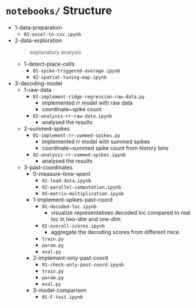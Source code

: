 # `notebooks/` Structure

- 1-data-preparation
    - `01-excel-to-csv.ipynb`
- 2-data-exploration
    > explanatory analysis 
    - 1-detect-place-cells
        - `01-spike-triggered-average.ipynb`
        - `02-spatial-tuning-map.ipynb`
- 3-decoding-model
    - 1-raw-data
        - `01-implement-ridge-regression-raw-data.py`
            - implemented rr model with raw data
            - coordinate~spike count
        - `02-analysis-rr-raw-data.ipynb`
            - analysed the results
    - 2-summed-spikes
        - `01-implement-rr-summed-spikes.py`
            - implemented rr model with summed spikes
            - coordinate~summed spike count from history bins
        - `02-analysis-rr-summed-spikes.ipynb`
            - analysed the results
    - 3-past-coordinates
        - 0-measure-time-spent
            - `01-load-data.ipynb`
            - `02-parallel-computation.ipynb`
            - `03-matrix-multiplication.ipynb`
        - 1-implement-spikes-past-coord
            - `01-decoded-loc.ipynb`
                - visualize representatives decoded loc compared to real loc in two-dim and one-dim.
            - `02-overall-scores.ipynb`
                - aggregate the decoding scores from different mice.
            - `train.py`
            - `param.py`
            - `eval.py`
        - 2-implement-only-past-coord
            - `01-check-only-past-coord.ipynb`
            - `train.py`
            - `param.py`
            - `eval.py`
        - 3-model-comparison
            - `01-F-test.ipynb`